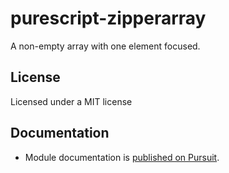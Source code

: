 purescript-zipperarray
======================

A non-empty array with one element focused.

## License

Licensed under a MIT license

## Documentation

- Module documentation is [published on Pursuit](https://pursuit.purescript.org/packages/purescript-zipperarray).
